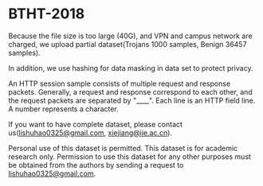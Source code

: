 # BTHT-2018
Because the file size is too large (40G), and VPN and campus network are charged, we upload partial dataset(Trojans 1000 samples, Benign 36457 samples).

In addition, we use hashing for data masking in data set to protect privacy.

An HTTP session sample consists of multiple request and response packets. Generally, a request and response correspond to each other, and the request packets are separated by "____". Each line is an HTTP field line. A number represents a character.

If you want to have complete dataset, please contact us(lishuhao0325@gmail.com, xiejiang@iie.ac.cn). 

Personal use of this dataset is permitted. This dataset is for academic research only. Permission to use this dataset for any other purposes must be obtained from the authors by sending a request to lishuhao0325@gmail.com.
